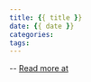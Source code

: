 ```yaml
---
title: {{ title }}
date: {{ date }}
categories: 
tags: 
---
```


 -- [Read more at ]()
<div align="center"><img src=""/></div>
